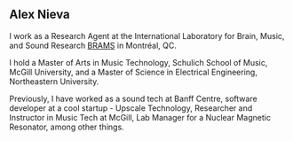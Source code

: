 ## Alex Nieva

I work as a Research Agent at the International Laboratory for Brain, Music, and Sound Research [BRAMS](https://brams.org/) in Montréal, QC. 

I hold a Master of Arts in Music Technology, Schulich School of Music, McGill University, and a Master of Science in Electrical Engineering, Northeastern University.

Previously, I have worked as a sound tech at Banff Centre, software developer at a cool startup - Upscale Technology, Researcher and Instructor in Music Tech at McGill, Lab Manager for a Nuclear Magnetic Resonator, among other things.

